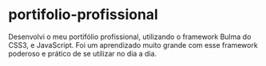 # portifolio-profissional

Desenvolvi o meu portifólio profissional, utilizando o framework Bulma do CSS3, e JavaScript. 
Foi um aprendizado muito grande com esse framework poderoso e prático de se utilizar no dia a dia.
